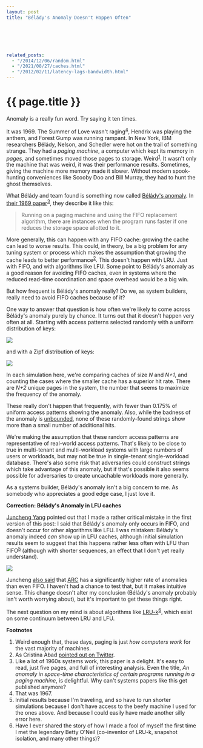 ```yaml
---
layout: post
title: "Bélády's Anomaly Doesn't Happen Often"






related_posts:
  - "/2014/12/06/random.html"
  - "/2021/08/27/caches.html"
  - "/2012/02/11/latency-lags-bandwidth.html"
---
```

{{ page.title }}
================

<p class="meta">Anomaly is a really fun word. Try saying it ten times.</p>

It was 1969. The Summer of Love wasn't raging<sup>[4](#foot4)</sup>, Hendrix was playing the anthem, and Forest Gump was running rampant. In New York, IBM researchers Bélády, Nelson, and Schedler were hot on the trail of something strange. They had a *paging machine*, a computer which kept its memory in *pages*, and sometimes moved those pages to storage. Weird<sup>[1](#foot1)</sup>. It wasn't only the machine that was weird, it was their performance results. Sometimes, giving the machine more memory made it slower. Without modern spook-hunting conveniences like Scooby Doo and Bill Murray, they had to hunt the ghost themselves.

What Bélády and team found is something now called [Bélády's anomaly](https://en.wikipedia.org/wiki/B%C3%A9l%C3%A1dy%27s_anomaly). In [their 1969 paper](https://dl.acm.org/doi/10.1145/363011.363155)<sup>[3](#foot3)</sup>, they describe it like this:

> Running on a paging machine and using the FIFO replacement algorithm, there are instances when the program runs faster if one reduces the storage space allotted to it.

More generally, this can happen with any FIFO cache: growing the cache can lead to worse results. This could, in theory, be a big problem for any tuning system or process which makes the assumption that growing the cache leads to better performance<sup>[2](#foot2)</sup>. This doesn't happen with LRU. Just with FIFO, and with algorithms like LFU. Some point to Bélády's anomaly as a good reason for avoiding FIFO caches, even in systems where the reduced read-time coordination and space overhead would be a big win.

But how frequent is Bélády's anomaly really? Do we, as system builders, really need to avoid FIFO caches because of it?

One way to answer that question is how often we're likely to come across Bélády's anomaly purely by chance. It turns out that it doesn't happen very often at all. Starting with access patterns selected randomly with a uniform distribution of keys:

![](/blog/images/belady_freq_unif.png)

and with a Zipf distribution of keys:

![](/blog/images/belady_freq_zipf.png)

In each simulation here, we're comparing caches of size *N* and *N+1*, and counting the cases where the smaller cache has a superior hit rate. There are *N+2* unique pages in the system, the number that seems to maximize the frequency of the anomaly.

These really don't happen that frequently, with fewer than 0.175% of uniform access patterns showing the anomaly. Also, while the badness of the anomaly is [unbounded](https://arxiv.org/abs/1003.1336), none of these randomly-found strings show more than a small number of additional hits.

We're making the assumption that these random access patterns are representative of real-world access patterns. That's likely to be close to true in multi-tenant and multi-workload systems with large numbers of users or workloads, but may not be true in single-tenant single-workload database. There's also some risk that adversaries could construct strings which take advantage of this anomaly, but if that's possible it also seems possible for adversaries to create uncachable workloads more generally.

As a systems builder, Bélády's anomaly isn't a big concern to me. As somebody who appreciates a good edge case, I just love it.

**Correction: Bélády's Anomaly in LFU caches**

[Juncheng Yang](https://jasony.me/) pointed out that I made a rather critical mistake in the first version of this post: I said that Bélády's anomaly only occurs in FIFO, and doesn't occur for other algorithms like LFU. I was mistaken: Bélády's anomaly indeed *can* show up in LFU caches, although initial simulation results seem to suggest that this happens rather less often with LFU than FIFO<sup>[5](#foot5)</sup> (although with shorter sequences, an effect that I don't yet really understand). 

![](/blog/images/belady_freq_unif_LFU.png)

Juncheng [also said](https://twitter.com/1a1a11a/status/1677846869433614336) that [ARC](https://www.usenix.org/conference/fast-03/arc-self-tuning-low-overhead-replacement-cache) has a significantly higher rate of anomalies than even FIFO. I haven't had a chance to test that, but it makes intuitive sense. This change doesn't alter my conclusion (Bélády's anomaly probably isn't worth worrying about), but it's important to get these things right.

The next question on my mind is about algorithms like [LRU-k](https://dl.acm.org/doi/abs/10.1145/170036.170081)<sup>[6](#foot6)</sup>, which exist on some continuum between LRU and LFU. 

**Footnotes**

1. <a name="foot1"></a> Weird enough that, these days, paging is just *how computers work* for the vast majority of machines.
2. <a name="foot2"></a> As Cristina Abad [pointed out on Twitter](https://twitter.com/cabad3/status/1672071784328314880).
3. <a name="foot3"></a> Like a lot of 1960s systems work, this paper is a delight. It's easy to read, just five pages, and full of interesting analysis. Even the title, *An anomaly in space-time characteristics of certain programs running in a paging machine*, is delightful. Why can't systems papers like this get published anymore?
1. <a name="foot4"></a> That was 1967.
1. <a name="foot5"></a> Initial results because I'm traveling, and so have to run shorter simulations because I don't have access to the beefy machine I used for the ones above. And because I could easily have made another silly error here.
6. <a name="foot6"></a> Have I ever shared the story of how I made a fool of myself the first time I met the legendary Betty O'Neil (co-inventor of LRU-k, snapshot isolation, and many other things)?